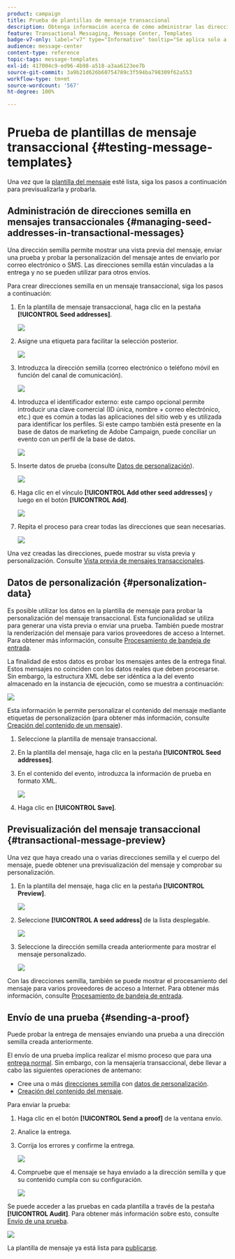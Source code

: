 ```yaml
---
product: campaign
title: Prueba de plantillas de mensaje transaccional
description: Obtenga información acerca de cómo administrar las direcciones semilla en mensajes transaccionales para previsualizarlos y probarlos en Adobe Campaign Classic
feature: Transactional Messaging, Message Center, Templates
badge-v7-only: label="v7" type="Informative" tooltip="Se aplica solo a Campaign Classic v7"
audience: message-center
content-type: reference
topic-tags: message-templates
exl-id: 417004c9-ed96-4b98-a518-a3aa6123ee7b
source-git-commit: 3a9b21d626b60754789c3f594ba798309f62a553
workflow-type: tm+mt
source-wordcount: '567'
ht-degree: 100%

---
```


# Prueba de plantillas de mensaje transaccional {#testing-message-templates}



Una vez que la [plantilla del mensaje](../../message-center/using/creating-the-message-template.md) esté lista, siga los pasos a continuación para previsualizarla y probarla.

## Administración de direcciones semilla en mensajes transaccionales {#managing-seed-addresses-in-transactional-messages}

Una dirección semilla permite mostrar una vista previa del mensaje, enviar una prueba y probar la personalización del mensaje antes de enviarlo por correo electrónico o SMS. Las direcciones semilla están vinculadas a la entrega y no se pueden utilizar para otros envíos.

Para crear direcciones semilla en un mensaje transaccional, siga los pasos a continuación:

1. En la plantilla de mensaje transaccional, haga clic en la pestaña **[!UICONTROL Seed addresses]**.

   ![](assets/messagecenter_create_seedaddr_001.png)

1. Asigne una etiqueta para facilitar la selección posterior.

   ![](assets/messagecenter_create_seedaddr_002.png)

1. Introduzca la dirección semilla (correo electrónico o teléfono móvil en función del canal de comunicación).

   ![](assets/messagecenter_create_seedaddr_003.png)

1. Introduzca el identificador externo: este campo opcional permite introducir una clave comercial (ID única, nombre + correo electrónico, etc.) que es común a todas las aplicaciones del sitio web y es utilizada para identificar los perfiles. Si este campo también está presente en la base de datos de marketing de Adobe Campaign, puede conciliar un evento con un perfil de la base de datos.

   ![](assets/messagecenter_create_seedaddr_003bis.png)

1. Inserte datos de prueba (consulte [Datos de personalización](#personalization-data)).

   ![](assets/messagecenter_create_custo_001.png)

   <!--## Creating several seed addresses {#creating-several-seed-addresses}-->
1. Haga clic en el vínculo **[!UICONTROL Add other seed addresses]** y luego en el botón **[!UICONTROL Add]**.

   ![](assets/messagecenter_create_seedaddr_004.png)

   <!--1. Follow the configuration steps for a seed address detailed in the [Creating a seed address](#creating-a-seed-address) section.-->
1. Repita el proceso para crear todas las direcciones que sean necesarias.

   ![](assets/messagecenter_create_seedaddr_008.png)

Una vez creadas las direcciones, puede mostrar su vista previa y personalización. Consulte [Vista previa de mensajes transaccionales](#transactional-message-preview).

## Datos de personalización {#personalization-data}

Es posible utilizar los datos en la plantilla de mensaje para probar la personalización del mensaje transaccional. Esta funcionalidad se utiliza para generar una vista previa o enviar una prueba. También puede mostrar la renderización del mensaje para varios proveedores de acceso a Internet. Para obtener más información, consulte [Procesamiento de bandeja de entrada](../../delivery/using/inbox-rendering.md).

La finalidad de estos datos es probar los mensajes antes de la entrega final. Estos mensajes no coinciden con los datos reales que deben procesarse. Sin embargo, la estructura XML debe ser idéntica a la del evento almacenado en la instancia de ejecución, como se muestra a continuación:

![](assets/messagecenter_create_custo_006.png)

Esta información le permite personalizar el contenido del mensaje mediante etiquetas de personalización (para obtener más información, consulte [Creación del contenido de un mensaje](../../message-center/using/creating-the-message-template.md#creating-message-content)).

1. Seleccione la plantilla de mensaje transaccional.

1. En la plantilla del mensaje, haga clic en la pestaña **[!UICONTROL Seed addresses]**.

1. En el contenido del evento, introduzca la información de prueba en formato XML.

   ![](assets/messagecenter_create_custo_001.png)

1. Haga clic en **[!UICONTROL Save]**.

## Previsualización del mensaje transaccional {#transactional-message-preview}

Una vez que haya creado una o varias direcciones semilla y el cuerpo del mensaje, puede obtener una previsualización del mensaje y comprobar su personalización.

1. En la plantilla del mensaje, haga clic en la pestaña **[!UICONTROL Preview]**.

   ![](assets/messagecenter_preview_001.png)

1. Seleccione **[!UICONTROL A seed address]** de la lista desplegable.

   ![](assets/messagecenter_preview_002.png)

1. Seleccione la dirección semilla creada anteriormente para mostrar el mensaje personalizado.

   ![](assets/messagecenter_create_seedaddr_009.png)

Con las direcciones semilla, también se puede mostrar el procesamiento del mensaje para varios proveedores de acceso a Internet. Para obtener más información, consulte [Procesamiento de bandeja de entrada](../../delivery/using/inbox-rendering.md).

## Envío de una prueba {#sending-a-proof}

Puede probar la entrega de mensajes enviando una prueba a una dirección semilla creada anteriormente.

El envío de una prueba implica realizar el mismo proceso que para una [entrega normal](../../delivery/using/steps-validating-the-delivery.md#sending-a-proof). Sin embargo, con la mensajería transaccional, debe llevar a cabo las siguientes operaciones de antemano:

* Cree una o más [direcciones semilla](#managing-seed-addresses-in-transactional-messages) con [datos de personalización](#personalization-data).
* [Creación del contenido del mensaje](../../message-center/using/creating-the-message-template.md#creating-message-content).

Para enviar la prueba:

1. Haga clic en el botón **[!UICONTROL Send a proof]** de la ventana envío.
1. Analice la entrega.
1. Corrija los errores y confirme la entrega.

   ![](assets/messagecenter_send_proof_001.png)

1. Compruebe que el mensaje se haya enviado a la dirección semilla y que su contenido cumpla con su configuración.

   ![](assets/messagecenter_send_proof_002.png)

Se puede acceder a las pruebas en cada plantilla a través de la pestaña **[!UICONTROL Audit]**. Para obtener más información sobre esto, consulte [Envío de una prueba](../../delivery/using/steps-validating-the-delivery.md#sending-a-proof).

![](assets/messagecenter_send_proof_003.png)

La plantilla de mensaje ya está lista para [publicarse](../../message-center/using/publishing-message-templates.md).